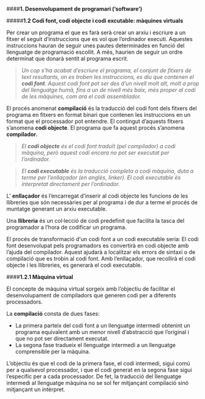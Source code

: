####**1. Desenvolupament de programari (’software’)**

#####**1.2 Codi font, codi objecte i codi excutable: màquines virtuals**

Per crear un programa el que es farà serà crear un arxiu i escriure a un fitxer el seguit d’instruccions que es vol que l’ordinador executi. Aquestes instruccions hauran de seguir unes pautes determinades en funció del llenguatge de programació escollit. A més, haurien de seguir un ordre determinat que donarà sentit al programa escrit.

>_Un cop s’ha acabat d’escriure el programa, el conjunt de fitxers de text resultants, on es troben les instruccions, es diu que contenen el **codi font**. Aquest codi font pot ser des d’un nivell molt alt, molt a prop del llenguatge humà, fins a un de nivell més baix, més proper al codi de les màquines, com ara el codi assemblador._

El procés anomenat **compilació** és la traducció del codi font dels fitxers del programa en fitxers en format binari que contenen les instruccions en un format que el processador pot entendre. El contingut d’aquests fitxers s’anomena **codi objecte**. El programa que fa aquest procés s’anomena **compilador.**

>_El **codi objecte** és el codi font traduït (pel compilador) a codi màquina, però aquest codi encara no pot ser executat per l’ordinador._ 

>_El **codi executable** és la traducció completa a codi màquina, duta a terme per l’enllaçador (en anglès, linker). El codi executable és interpretat directament per l’ordinador._

L’ **enllaçador** és l’encarregat d’inserir al codi objecte les funcions de les llibreries que són necessàries per al programa i de dur a terme el procés de muntatge generant un arxiu executable. 

Una **llibreria** és un col·lecció de codi predefinit que facilita la tasca del programador a l’hora de codificar un programa.

El procés de transformació d'un codi font a un codi executable seria: El codi font desenvolupat pels programadors es convertirà en codi objecte amb l’ajuda del compilador. Aquest ajudarà a localitzar els errors de sintaxi o de compilació que es trobin al codi font. Amb l’enllaçador, que recollirà el codi objecte i les llibreries, es generarà el codi executable.

####**1.2.1 Màquina virtual**

El concepte de màquina virtual sorgeix amb l’objectiu de facilitar el desenvolupament de compiladors que generen codi per a diferents processadors.

La **compilació** consta de dues fases:

- La primera parteix del codi font a un llenguatge intermedi obtenint un programa equivalent amb un menor nivell d’abstracció que l’original i que no pot ser directament executat. 
- La segona fase tradueix el llenguatge intermedi a un llenguatge comprensible per la màquina.

L’objectiu és que el codi de la primera fase, el codi intermedi, sigui comú per a qualsevol processador, i que el codi generat en la segona fase sigui l’específic per a cada processador. De fet, la traducció del llenguatge intermedi al llenguatge màquina no se sol fer mitjançant compilació sinó mitjançant un intèrpret.
